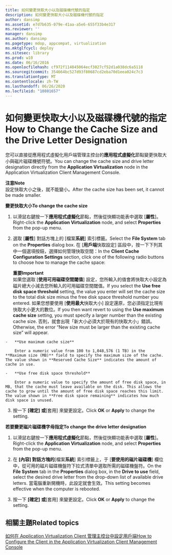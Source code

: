 ```yaml
---
title: 如何變更快取大小以及磁碟機代號的指定
description: 如何變更快取大小以及磁碟機代號的指定
author: dansimp
ms.assetid: e7d7b635-079e-41aa-a5e6-655f33b4e317
ms.reviewer: ''
manager: dansimp
ms.author: dansimp
ms.pagetype: mdop, appcompat, virtualization
ms.mktglfcycl: deploy
ms.sitesec: library
ms.prod: w10
ms.date: 06/16/2016
ms.openlocfilehash: cf972f114845064ecf3027cf52d1a038dc6a5118
ms.sourcegitcommit: 354664bc527d93f80687cd2eba70d1eea024c7c3
ms.translationtype: MT
ms.contentlocale: zh-TW
ms.lasthandoff: 06/26/2020
ms.locfileid: "10801657"
---
```

# <span data-ttu-id="1f6b6-103">如何變更快取大小以及磁碟機代號的指定</span><span class="sxs-lookup"><span data-stu-id="1f6b6-103">How to Change the Cache Size and the Drive Letter Designation</span></span>


<span data-ttu-id="1f6b6-104">您可以直接從應用程式虛擬化用戶端管理主控台的**應用程式虛擬化**節點變更快取大小與磁片磁碟機號符號。</span><span class="sxs-lookup"><span data-stu-id="1f6b6-104">You can change the cache size and drive letter designation directly from the **Application Virtualization** node in the Application Virtualization Client Management Console.</span></span>

**<span data-ttu-id="1f6b6-105">注意</span><span class="sxs-lookup"><span data-stu-id="1f6b6-105">Note</span></span>**  
<span data-ttu-id="1f6b6-106">設定快取大小之後，就不能變小。</span><span class="sxs-lookup"><span data-stu-id="1f6b6-106">After the cache size has been set, it cannot be made smaller.</span></span>



**<span data-ttu-id="1f6b6-107">變更快取大小</span><span class="sxs-lookup"><span data-stu-id="1f6b6-107">To change the cache size</span></span>**

1.  <span data-ttu-id="1f6b6-108">以滑鼠右鍵按一下**應用程式虛擬化**節點，然後從快顯功能表中選取 [**屬性**]。</span><span class="sxs-lookup"><span data-stu-id="1f6b6-108">Right-click the **Application Virtualization** node, and select **Properties** from the pop-up menu.</span></span>

2.  <span data-ttu-id="1f6b6-109">選取 [**屬性**] 對話方塊上的 [檔案**系統**] 索引標籤。</span><span class="sxs-lookup"><span data-stu-id="1f6b6-109">Select the **File System** tab on the **Properties** dialog box.</span></span> <span data-ttu-id="1f6b6-110">在 [**用戶端**快取設定] 區段中，按一下下列其中一個選項按鈕，選擇如何管理快取空間：</span><span class="sxs-lookup"><span data-stu-id="1f6b6-110">In the **Client Cache Configuration Settings** section, click one of the following radio buttons to choose how to manage the cache space:</span></span>

    **<span data-ttu-id="1f6b6-111">重要</span><span class="sxs-lookup"><span data-stu-id="1f6b6-111">Important</span></span>**  
    <span data-ttu-id="1f6b6-112">如果您選取 [**使用可用磁碟空間閾值**] 設定，您所輸入的值會將快取大小設定為磁片總大小減去您所輸入的可用磁碟空間閾值。</span><span class="sxs-lookup"><span data-stu-id="1f6b6-112">If you select the **Use free disk space threshold** setting, the value you enter will set the cache size to the total disk size minus the free disk space threshold number you entered.</span></span> <span data-ttu-id="1f6b6-113">如果您想要使用 [**使用最大**快取大小] 設定還原，您必須指定比現有快取大小更大的數位。</span><span class="sxs-lookup"><span data-stu-id="1f6b6-113">If you then want revert to using the **Use maximum cache size** setting, you must specify a larger number than the existing cache size.</span></span> <span data-ttu-id="1f6b6-114">否則，就會出現「新大小必須大於現有的快取大小」錯誤。</span><span class="sxs-lookup"><span data-stu-id="1f6b6-114">Otherwise, the error “New size must be larger than the existing cache size” will appear.</span></span>



~~~
-   **Use maximum cache size**

    Enter a numeric value from 100 to 1,048,576 (1 TB) in the **Maximum size (MB)** field to specify the maximum size of the cache. The value shown in **Reserved Cache Size** indicates the amount of cache in use.

-   **Use free disk space threshold**

    Enter a numeric value to specify the amount of free disk space, in MB, that the cache must leave available on the disk. This allows the cache to grow until the amount of free disk space reaches this limit. The value shown in **Free disk space remaining** indicates how much disk space is unused.
~~~

3. <span data-ttu-id="1f6b6-115">按一下 **[確定]** **或**[套用] 來變更設定。</span><span class="sxs-lookup"><span data-stu-id="1f6b6-115">Click **OK** or **Apply** to change the setting.</span></span>

**<span data-ttu-id="1f6b6-116">若要變更磁片磁碟機字母指定</span><span class="sxs-lookup"><span data-stu-id="1f6b6-116">To change the drive letter designation</span></span>**

1.  <span data-ttu-id="1f6b6-117">以滑鼠右鍵按一下**應用程式虛擬化**節點，然後從快顯功能表中選取 [**屬性**]。</span><span class="sxs-lookup"><span data-stu-id="1f6b6-117">Right-click the **Application Virtualization** node, and select **Properties** from the pop-up menu.</span></span>

2.  <span data-ttu-id="1f6b6-118">在 **[內容] 對話方塊的**[檔案**系統**] 索引標籤上，于 [**要使用的磁片磁碟機**] 欄位中，從可用的磁片磁碟機盤符下拉式清單中選取所需的磁碟機盤符。</span><span class="sxs-lookup"><span data-stu-id="1f6b6-118">On the **File System** tab in the **Properties** dialog box, in the **Drive to use** field, select the desired drive letter from the drop-down list of available drive letters.</span></span> <span data-ttu-id="1f6b6-119">當電腦重新開機時，此設定就會生效。</span><span class="sxs-lookup"><span data-stu-id="1f6b6-119">This setting becomes effective when the computer is rebooted.</span></span>

3.  <span data-ttu-id="1f6b6-120">按一下 **[確定]** **或**[套用] 來變更設定。</span><span class="sxs-lookup"><span data-stu-id="1f6b6-120">Click **OK** or **Apply** to change the setting.</span></span>

## <span data-ttu-id="1f6b6-121">相關主題</span><span class="sxs-lookup"><span data-stu-id="1f6b6-121">Related topics</span></span>


[<span data-ttu-id="1f6b6-122">如何在 Application Virtualization Client 管理主控台中設定用戶端</span><span class="sxs-lookup"><span data-stu-id="1f6b6-122">How to Configure the Client in the Application Virtualization Client Management Console</span></span>](how-to-configure-the-client-in-the-application-virtualization-client-management-console.md)









